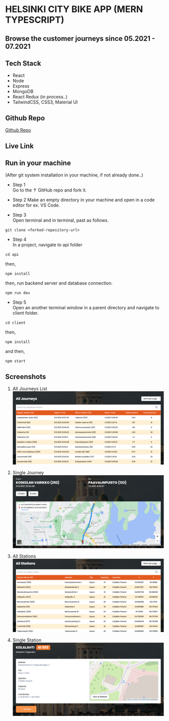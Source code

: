 # HELSINKI CITY BIKE APP (MERN TYPESCRIPT)

## Browse the customer journeys since 05.2021 - 07.2021

## Tech Stack

- React
- Node
- Express
- MongoDB
- React Redux (in process..)
- TailwindCSS, CSS3, Material UI


## Github Repo

<a href="https://www.github.com/kcvijay/solita-citybike-app" target="_blank">Github Repo</a>

## Live Link

## Run in your machine

(After git system installation in your machine, if not already done..)

- Step 1  
  Go to the &uarr; GitHub repo and fork it.

- Step 2
  Make an empty directory in your machine and open in a code editor for ex. VS Code.

- Step 3  
  Open terminal and in terminal, past as follows.

```shell
git clone <forked-repository-url>
```

- Step 4  
  In a project, navigate to api folder

```shell
cd api
```

then,

```shell
npm install
```

then, run backend server and database connection.

```shell
npm run dev
```

- Step 5  
  Open an another terminal window in a parent directory and navigate to client folder.

```shell
cd client
```

then,

```shell
npm install
```

and then,

```shell
npm start
```

## Screenshots

1. All Journeys List
   <img src="./client/src/assets/alljourneys.png" alt="List of all journeys">

2. Single Journey
   <img src="./client/src/assets/singlejourney.png" alt="Single journey page">

3. All Stations
   <img src="./client/src/assets/allstations.png" alt="List of all stations">

4. Single Station
   <img src="./client/src/assets/singlestation.png" alt="Single station page">
